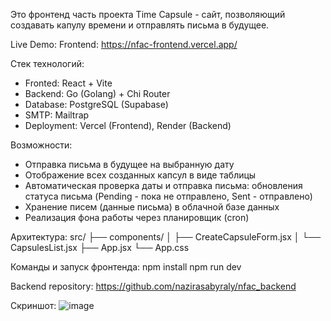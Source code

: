 Это фронтенд часть проекта Time Capsule - сайт, позволяющий создавать капулу времени и отправлять письма в будущее.

Live Demo:
Frontend: https://nfac-frontend.vercel.app/

Стек технологий: 
- Fronted: React + Vite
- Backend: Go (Golang) + Chi Router
- Database: PostgreSQL (Supabase)
- SMTP: Mailtrap
- Deployment: Vercel (Frontend), Render (Backend)

Возможности:
- Отправка письма в будущее на выбранную дату
- Отображение всех созданных капсул в виде таблицы
- Автоматическая проверка даты и отправка письма: обновления статуса письма (Pending - пока не отправлено, Sent - отправлено)
- Хранение писем (данные письма) в облачной базе данных
- Реализация фона работы через планировщик (cron)

Архитектура:
src/
 ├── components/
 │    ├── CreateCapsuleForm.jsx
 │    └── CapsulesList.jsx
 ├── App.jsx
 └── App.css

Команды и запуск фронтенда:
    npm install
    npm run dev

Backend repository: https://github.com/nazirasabyraly/nfac_backend

Скриншот:
![image](https://github.com/user-attachments/assets/80cdfcf6-d1bd-4f54-8c46-492b3bc88490)






